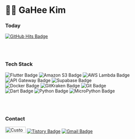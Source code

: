 # 👩‍💻 GaHee Kim


### Today
<a href="https://hits.seeyoufarm.com">
    <img src="https://hits.seeyoufarm.com/api/count/incr/badge.svg?url=https%3A%2F%2Fgithub.com%2Firismake&count_bg=%23000000&title_bg=%23000000&icon=github.svg&icon_color=%23FFFFFF&title=GitHub&edge_flat=false" alt="GitHub Hits Badge"/>
</a>

<br><br>

### Tech Stack
<div>
    <img src="https://img.shields.io/badge/Flutter-01579b?style=flat&logo=Flutter&logoColor=54c5f8" alt="Flutter Badge"/>
    <img src="https://img.shields.io/badge/amazons3-569A31?style=flat&logo=amazons3&logoColor=ffffff" alt="Amazon S3 Badge"/>
    <img src="https://img.shields.io/badge/awslambda-FF9900?style=flat&logo=awslambda&logoColor=ffffff" alt="AWS Lambda Badge"/>
    <img src="https://img.shields.io/badge/amazonapigateway-FF4F8B?style=flat&logo=amazonapigateway&logoColor=ffffff" alt="API Gateway Badge"/>
    <img src="https://img.shields.io/badge/Supabase-212529?style=flat&logo=Supabase&logoColor=3FCF8E" alt="Supabase Badge"/><br>
    <img src="https://img.shields.io/badge/Docker-FFFFFF?style=flat&logo=Docker&logoColor=2496ED" alt="Docker Badge"/>
    <img src="https://img.shields.io/badge/gitkraken-000000?style=flat&logo=gitkraken&logoColor=179287" alt="GitKraken Badge"/>
    <img src="https://img.shields.io/badge/git-F05032?style=flat&logo=git&logoColor=ffffff" alt="Git Badge"/><br>
    <img src="https://img.shields.io/badge/Dart-40c4ff?style=flat&logo=Dart&logoColor=01579b" alt="Dart Badge"/>
    <img src="https://img.shields.io/badge/Python-376e9c?style=flat&logo=python&logoColor=ffd43b" alt="Python Badge"/>
    <img src="https://img.shields.io/badge/MicroPython-2B2728?style=flat&logo=micropython&logoColor=white" alt="MicroPython Badge"/>
</div>

<br><br>

### Contact
[<img src="https://image.irismake.shop/test/Group+267.png" alt="Custom Icon" width="66" height="20">](https://www.linkedin.com/in/%EA%B0%80%ED%9D%AC-%EA%B9%80-iris/)
[![Tistory Badge](https://img.shields.io/badge/tistory-ff5a4a?style=flat&logo=tistory&logoColor=white)](https://heenano.tistory.com/)
[![Gmail Badge](https://img.shields.io/badge/Gmail-ffffff?style=flat&logo=Gmail&logoColor=e43f30)](mailto:iris3455@gmail.com)





<!--
**irismake/irismake** is a ✨ _special_ ✨ repository because its `README.md` (this file) appears on your GitHub profile.

Here are some ideas to get you started:

- 🔭 I’m currently working on ...
- 🌱 I’m currently learning ...
- 👯 I’m looking to collaborate on ...
- 🤔 I’m looking for help with ...
- 💬 Ask me about ...
- 📫 How to reach me: ...
- 😄 Pronouns: ...
- ⚡ Fun fact: ...
-->
